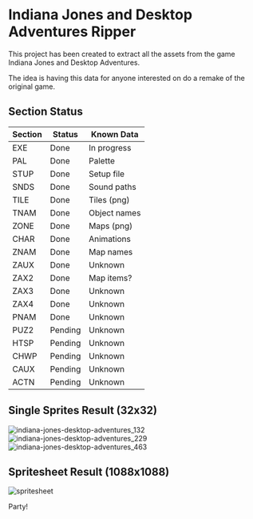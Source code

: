 # Indiana Jones and Desktop Adventures Ripper

This project has been created to extract all the assets from the game Indiana Jones and Desktop Adventures.

The idea is having this data for anyone interested on do a remake of the original game.

## Section Status

| **Section** | **Status**  | **Known Data** |
|-------------|-------------|----------------|
| EXE         | Done        | In progress    |
| PAL         | Done        | Palette        |
| STUP        | Done        | Setup file     |
| SNDS        | Done        | Sound paths    |
| TILE        | Done        | Tiles (png)    |
| TNAM        | Done        | Object names   |
| ZONE        | Done        | Maps (png)     |
| CHAR        | Done        | Animations     |
| ZNAM        | Done        | Map names      |
| ZAUX        | Done        | Unknown        |
| ZAX2        | Done        | Map items?     |
| ZAX3        | Done        | Unknown        |
| ZAX4        | Done        | Unknown        |
| PNAM        | Done        | Unknown        |
| PUZ2        | Pending     | Unknown        |
| HTSP        | Pending     | Unknown        |
| CHWP        | Pending     | Unknown        |
| CAUX        | Pending     | Unknown        |
| ACTN        | Pending     | Unknown        |

## Single Sprites Result (32x32)

![indiana-jones-desktop-adventures_132](https://user-images.githubusercontent.com/9928578/155808763-372b42e5-fd2e-484c-b752-2d7f49602f8f.png)
![indiana-jones-desktop-adventures_229](https://user-images.githubusercontent.com/9928578/155808773-af48e3eb-af57-4bd8-87f1-ad4a89a0c8d3.png)
![indiana-jones-desktop-adventures_463](https://user-images.githubusercontent.com/9928578/155808786-882e5f2a-7bda-4e13-b84b-d8adfa605fb4.png)


## Spritesheet Result (1088x1088)

![spritesheet](https://user-images.githubusercontent.com/9928578/155807165-419f85ea-a03c-4fbb-85d7-e413431655be.png)

Party!

